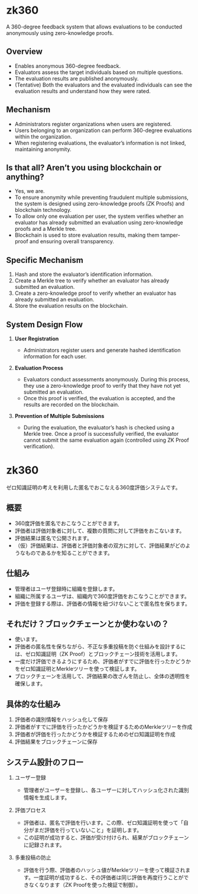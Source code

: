 # zk360

A 360-degree feedback system that allows evaluations to be conducted anonymously using zero-knowledge proofs.

## Overview

- Enables anonymous 360-degree feedback.
- Evaluators assess the target individuals based on multiple questions.
- The evaluation results are published anonymously.
- (Tentative) Both the evaluators and the evaluated individuals can see the evaluation results and understand how they were rated.

## Mechanism

- Administrators register organizations when users are registered.
- Users belonging to an organization can perform 360-degree evaluations within the organization.
- When registering evaluations, the evaluator’s information is not linked, maintaining anonymity.

## Is that all? Aren’t you using blockchain or anything?

- Yes, we are.
- To ensure anonymity while preventing fraudulent multiple submissions, the system is designed using zero-knowledge proofs (ZK Proofs) and blockchain technology.
- To allow only one evaluation per user, the system verifies whether an evaluator has already submitted an evaluation using zero-knowledge proofs and a Merkle tree.
- Blockchain is used to store evaluation results, making them tamper-proof and ensuring overall transparency.

## Specific Mechanism

1. Hash and store the evaluator’s identification information.
2. Create a Merkle tree to verify whether an evaluator has already submitted an evaluation.
3. Create a zero-knowledge proof to verify whether an evaluator has already submitted an evaluation.
4. Store the evaluation results on the blockchain.

## System Design Flow

1. **User Registration**
   - Administrators register users and generate hashed identification information for each user.

2. **Evaluation Process**
   - Evaluators conduct assessments anonymously. During this process, they use a zero-knowledge proof to verify that they have not yet submitted an evaluation.
   - Once this proof is verified, the evaluation is accepted, and the results are recorded on the blockchain.

3. **Prevention of Multiple Submissions**
   - During the evaluation, the evaluator’s hash is checked using a Merkle tree. Once a proof is successfully verified, the evaluator cannot submit the same evaluation again (controlled using ZK Proof verification).

# zk360

ゼロ知識証明の考えを利用した匿名でおこなえる360度評価システムです。

## 概要

- 360度評価を匿名でおこなうことができます。
- 評価者は評価対象者に対して、複数の質問に対して評価をおこないます。
- 評価結果は匿名で公開されます。
- （仮）評価結果は、評価者と評価対象者の双方に対して、評価結果がどのようなものであるかを知ることができます。

## 仕組み

- 管理者はユーザ登録時に組織を登録します。
- 組織に所属するユーザは、組織内で360度評価をおこなうことができます。
- 評価を登録する際は、評価者の情報を紐づけないことで匿名性を保ちます。

## それだけ？ブロックチェーンとか使わないの？

- 使います。
- 評価者の匿名性を保ちながら、不正な多重投稿を防ぐ仕組みを設計するには、ゼロ知識証明（ZK Proof）とブロックチェーン技術を活用します。
- 一度だけ評価できるようにするため、評価者がすでに評価を行ったかどうかをゼロ知識証明とMerkleツリーを使って検証します。
- ブロックチェーンを活用して、評価結果の改ざんを防止し、全体の透明性を確保します。

## 具体的な仕組み

1. 評価者の識別情報をハッシュ化して保存
2. 評価者がすでに評価を行ったかどうかを検証するためのMerkleツリーを作成
3. 評価者が評価を行ったかどうかを検証するためのゼロ知識証明を作成
4. 評価結果をブロックチェーンに保存

## システム設計のフロー

1. ユーザー登録
    - 管理者がユーザーを登録し、各ユーザーに対してハッシュ化された識別情報を生成します。

2. 評価プロセス
    - 評価者は、匿名で評価を行います。この際、ゼロ知識証明を使って「自分がまだ評価を行っていないこと」を証明します。
    - この証明が成功すると、評価が受け付けられ、結果がブロックチェーンに記録されます。

3. 多重投稿の防止
    - 評価を行う際、評価者のハッシュ値がMerkleツリーを使って検証されます。一度証明が成功すると、その評価者は同じ評価を再度行うことができなくなります（ZK Proofを使った検証で制御）。

